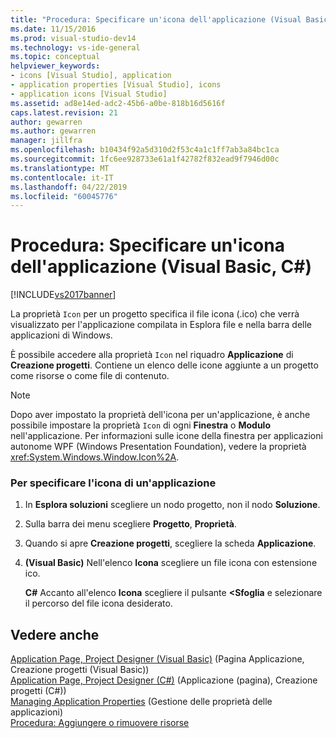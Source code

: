 ```yaml
---
title: "Procedura: Specificare un'icona dell'applicazione (Visual Basic, C#) | Microsoft Docs"
ms.date: 11/15/2016
ms.prod: visual-studio-dev14
ms.technology: vs-ide-general
ms.topic: conceptual
helpviewer_keywords:
- icons [Visual Studio], application
- application properties [Visual Studio], icons
- application icons [Visual Studio]
ms.assetid: ad8e14ed-adc2-45b6-a0be-818b16d5616f
caps.latest.revision: 21
author: gewarren
ms.author: gewarren
manager: jillfra
ms.openlocfilehash: b10434f92a5d310d2f53c4a1c1ff7ab3a84bc1ca
ms.sourcegitcommit: 1fc6ee928733e61a1f42782f832ead9f7946d00c
ms.translationtype: MT
ms.contentlocale: it-IT
ms.lasthandoff: 04/22/2019
ms.locfileid: "60045776"
---
```

# <a name="how-to-specify-an-application-icon-visual-basic-c"></a>Procedura: Specificare un'icona dell'applicazione (Visual Basic, C#)
[!INCLUDE[vs2017banner](../includes/vs2017banner.md)]

La proprietà `Icon` per un progetto specifica il file icona (.ico) che verrà visualizzato per l'applicazione compilata in Esplora file e nella barra delle applicazioni di Windows.  
  
 È possibile accedere alla proprietà `Icon` nel riquadro **Applicazione** di **Creazione progetti**. Contiene un elenco delle icone aggiunte a un progetto come risorse o come file di contenuto.  
  
> [!NOTE]
>  Dopo aver impostato la proprietà dell'icona per un'applicazione, è anche possibile impostare la proprietà `Icon` di ogni **Finestra** o **Modulo** nell'applicazione. Per informazioni sulle icone della finestra per applicazioni autonome WPF (Windows Presentation Foundation), vedere la proprietà <xref:System.Windows.Window.Icon%2A>.  
  
### <a name="to-specify-an-application-icon"></a>Per specificare l'icona di un'applicazione  
  
1. In **Esplora soluzioni** scegliere un nodo progetto, non il nodo **Soluzione**.  
  
2. Sulla barra dei menu scegliere **Progetto**, **Proprietà**.  
  
3. Quando si apre **Creazione progetti**, scegliere la scheda **Applicazione**.  
  
4. **(Visual Basic)** Nell'elenco **Icona** scegliere un file icona con estensione ico.  
  
     **C#** Accanto all'elenco **Icona** scegliere il pulsante **\<Sfoglia** e selezionare il percorso del file icona desiderato.  
  
## <a name="see-also"></a>Vedere anche  
 [Application Page, Project Designer (Visual Basic)](../ide/reference/application-page-project-designer-visual-basic.md)  (Pagina Applicazione, Creazione progetti (Visual Basic))  
 [Application Page, Project Designer (C#)](../ide/reference/application-page-project-designer-csharp.md)  (Applicazione (pagina), Creazione progetti (C#))  
 [Managing Application Properties](../ide/application-properties.md) (Gestione delle proprietà delle applicazioni)  
 [Procedura: Aggiungere o rimuovere risorse](http://msdn.microsoft.com/7b77bc06-3952-4799-b029-def3f8f7f88d)

